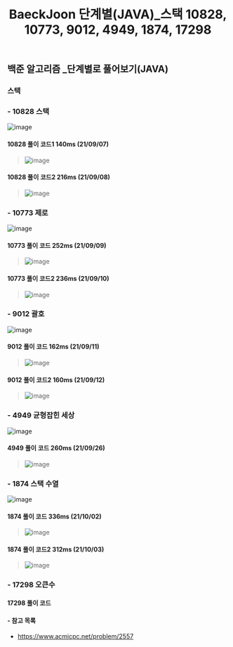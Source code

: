 ﻿---
layout: single
title: "BaeckJoon 단계별(JAVA)_스택 10828, 10773, 9012, 4949, 1874, 17298"
read_time: true
categories: 
 - BaeckJoon 
tags: 
 - Algorithm
 - BaeckJoon 
last_modified_at: '2021-09-06 23:32:00 +0800'
toc: true
toc_sticky: true
toc_label: 목차
---
## 백준 알고리즘 _단계별로 풀어보기(JAVA)
### 스택
### - 10828 스택
![image](https://user-images.githubusercontent.com/66898243/132350745-225336dc-0ab7-488d-9543-f65e66a3f6a0.png)

#### 10828 풀이 코드1 140ms (21/09/07)
>  ![image](https://user-images.githubusercontent.com/66898243/132353048-666f3a37-d310-4084-befa-ce64662ff91a.png)

#### 10828 풀이 코드2 216ms (21/09/08)
>  ![image](https://user-images.githubusercontent.com/66898243/132493367-9c784d0b-ea63-4f18-8b10-a38c8210a2da.png)

### - 10773 제로
![image](https://user-images.githubusercontent.com/66898243/132705555-9e042b10-73c8-495f-988c-ae342425b567.png)

#### 10773 풀이 코드 252ms (21/09/09)
>  ![image](https://user-images.githubusercontent.com/66898243/132705944-f06796ad-5f43-4b58-9420-784adde8230f.png)

#### 10773 풀이 코드2 236ms (21/09/10)
>  ![image](https://user-images.githubusercontent.com/66898243/132840078-b14984b4-ee9a-4439-9657-99b2168b215b.png)

### - 9012 괄호
![image](https://user-images.githubusercontent.com/66898243/132945972-a48da38d-17e4-4c25-844d-642b6447cb28.png)

#### 9012 풀이 코드 162ms (21/09/11)
>  ![image](https://user-images.githubusercontent.com/66898243/132946020-92316e5e-d6eb-497d-a625-5b07ad0045b7.png)

#### 9012 풀이 코드2 160ms (21/09/12)
>  ![image](https://user-images.githubusercontent.com/66898243/132986052-eca421ab-95bf-4d21-ad63-40854de048d3.png)
 
### - 4949 균형잡힌 세상	
![image](https://user-images.githubusercontent.com/66898243/134808429-98e96f40-d747-4b08-9749-38c37063c9a7.png)

#### 4949 풀이 코드 260ms (21/09/26)
>  ![image](https://user-images.githubusercontent.com/66898243/134808411-1b73093b-01c9-4bdb-8801-569773f16c18.png)

### - 1874 스택 수열	
![image](https://user-images.githubusercontent.com/66898243/135714891-126947ae-9d4e-4102-9d07-c99d319ea6c0.png)

#### 1874 풀이 코드 336ms (21/10/02)
>  ![image](https://user-images.githubusercontent.com/66898243/135757468-73be39da-de06-4cc2-9f18-55e99b34f443.png)
>  
#### 1874 풀이 코드2 312ms (21/10/03)
>  ![image](https://user-images.githubusercontent.com/66898243/135757405-724efc08-59e5-4ad7-8724-9ade0929c414.png)

### - 17298 오큰수

#### 17298 풀이 코드
>


#### - 참고 목록
- https://www.acmicpc.net/problem/2557
